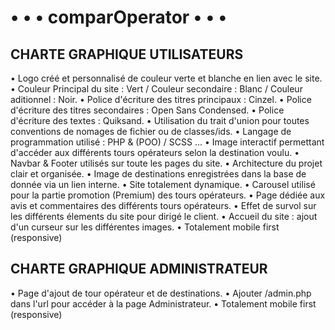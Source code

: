 # • • • comparOperator • • • 

## CHARTE GRAPHIQUE UTILISATEURS

• Logo créé et personnalisé de couleur verte et blanche en lien avec le site.
• Couleur Principal du site : Vert / Couleur secondaire : Blanc / Couleur aditionnel : Noir.
• Police d'écriture des titres principaux : Cinzel.
• Police d'écriture des titres secondaires : Open Sans Condensed.
• Police d'écriture des textes : Quiksand.
• Utilisation du trait d'union pour toutes conventions de nomages de fichier ou de classes/ids.
• Langage de programmation utilisé : PHP & (POO) / SCSS ...
• Image interactif permettant d'accéder aux différents tours opérateurs selon la destination voulu.
• Navbar & Footer utilisés sur toute les pages du site.
• Architecture du projet clair et organisée.
• Image de destinations enregistrées dans la base de donnée via un lien interne.
• Site totalement dynamique.
• Carousel utilisé pour la partie promotion (Premium) des tours opérateurs.
• Page dédiée aux avis et commentaires des différents tours opérateurs.
• Effet de survol sur les différents élements du site pour dirigé le client.
• Accueil du site : ajout d'un curseur sur les différentes images.
• Totalement mobile first (responsive)

## CHARTE GRAPHIQUE ADMINISTRATEUR

• Page d'ajout de tour opérateur et de destinations.
• Ajouter /admin.php dans l'url pour accéder à la page Administrateur.
• Totalement mobile first (responsive)
